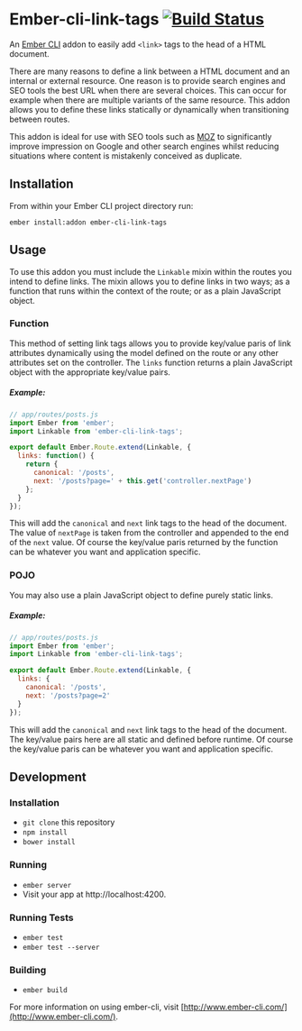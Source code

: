 # Ember-cli-link-tags [![Build Status](https://travis-ci.org/tomasbasham/ember-cli-link-tags.svg?branch=master)](https://travis-ci.org/tomasbasham/ember-cli-link-tags)

An [Ember CLI](http://www.ember-cli.com/) addon to easily add `<link>` tags to the head of a HTML document.

There are many reasons to define a link between a HTML document and an internal or external resource. One reason is to provide search engines and SEO tools the best URL when there are several choices. This can occur for example when there are multiple variants of the same resource. This addon allows you to define these links statically or dynamically when transitioning between routes.

This addon is ideal for use with SEO tools such as [MOZ](https://moz.com/) to significantly improve impression on Google and other search engines whilst reducing situations where content is mistakenly conceived as duplicate.

## Installation

From within your Ember CLI project directory run:
```
ember install:addon ember-cli-link-tags
```

## Usage

To use this addon you must include the `Linkable` mixin within the routes you intend to define links. The mixin allows you to define links in two ways; as a function that runs within the context of the route; or as a plain JavaScript object.

### Function

This method of setting link tags allows you to provide key/value paris of link attributes dynamically using the model defined on the route or any other attributes set on the controller. The `links` function returns a plain JavaScript object with the appropriate key/value pairs.

##### <a name="method-example"></a>Example:

```JavaScript
// app/routes/posts.js
import Ember from 'ember';
import Linkable from 'ember-cli-link-tags';

export default Ember.Route.extend(Linkable, {
  links: function() {
    return {
      canonical: '/posts',
      next: '/posts?page=' + this.get('controller.nextPage')
    };
  }
});
```

This will add the `canonical` and `next` link tags to the head of the document. The value of `nextPage` is taken from the controller and appended to the end of the `next` value. Of course the key/value paris returned by the function can be whatever you want and application specific.

### POJO

You may also use a plain JavaScript object to define purely static links.

##### <a name="object-example"></a>Example:

```JavaScript
// app/routes/posts.js
import Ember from 'ember';
import Linkable from 'ember-cli-link-tags';

export default Ember.Route.extend(Linkable, {
  links: {
    canonical: '/posts',
    next: '/posts?page=2'
  }
});
```

This will add the `canonical` and `next` link tags to the head of the document. The key/value pairs here are all static and defined before runtime. Of course the key/value paris can be whatever you want and application specific.

## Development

### Installation

* `git clone` this repository
* `npm install`
* `bower install`

### Running

* `ember server`
* Visit your app at http://localhost:4200.

### Running Tests

* `ember test`
* `ember test --server`

### Building

* `ember build`

For more information on using ember-cli, visit [http://www.ember-cli.com/](http://www.ember-cli.com/).
